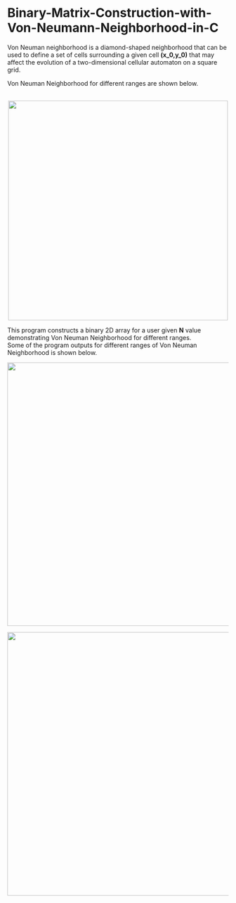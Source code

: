 # Binary-Matrix-Construction-with-Von-Neumann-Neighborhood-in-C
Von Neuman neighborhood is a diamond-shaped neighborhood that can be used to define a set of cells surrounding a given cell __(x_0,y_0)__ that may affect the evolution of a two-dimensional cellular automaton on a square grid.<br/>

Von Neuman Neighborhood for different ranges are shown below.<br/>
<br/>
<p align='center'>
<img src='https://user-images.githubusercontent.com/49107892/153575780-cbd32963-5b59-46a1-a54f-d5eee5b8a047.png' width='500'>
</p>

This program constructs a binary 2D array for a user given __N__ value demonstrating Von Neuman Neighborhood for different ranges.<br/>
Some of the program outputs for different ranges of Von Neuman Neighborhood is shown below.

<p align='center'>
<img src='https://user-images.githubusercontent.com/49107892/153577299-ed465b98-1532-4b84-974b-1d56dba2f785.png' width='600'>
</p>

<p align='center'>
<img src='https://user-images.githubusercontent.com/49107892/153577227-8918889c-826a-448d-9cdd-34dd4c9804d2.png' width='600'>
</p>
